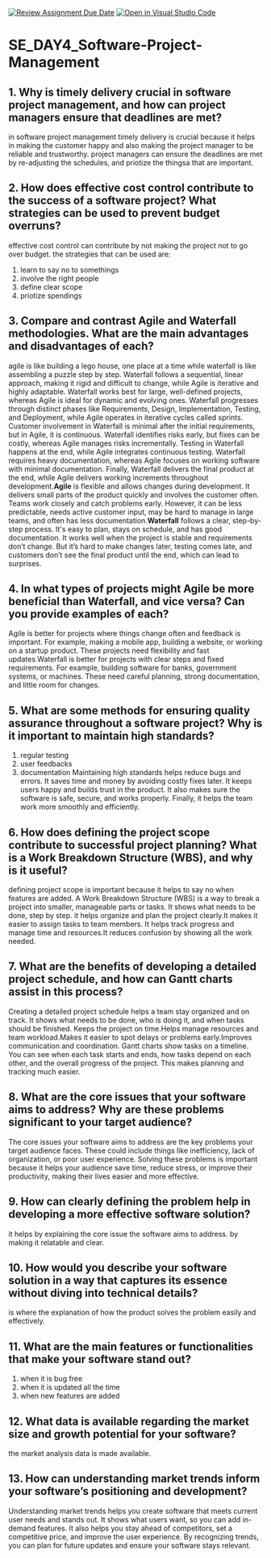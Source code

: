 [![Review Assignment Due Date](https://classroom.github.com/assets/deadline-readme-button-22041afd0340ce965d47ae6ef1cefeee28c7c493a6346c4f15d667ab976d596c.svg)](https://classroom.github.com/a/9pw6JKcu)
[![Open in Visual Studio Code](https://classroom.github.com/assets/open-in-vscode-2e0aaae1b6195c2367325f4f02e2d04e9abb55f0b24a779b69b11b9e10269abc.svg)](https://classroom.github.com/online_ide?assignment_repo_id=19015902&assignment_repo_type=AssignmentRepo)
# SE_DAY4_Software-Project-Management
## 1. Why is timely delivery crucial in software project management, and how can project managers ensure that deadlines are met?
in software project management timely delivery is crucial because it helps in making the customer happy and also making the project manager to be reliable and trustworthy. project managers can ensure the deadlines are met by re-adjusting the schedules, and priotize the thingsa that are important.
## 2. How does effective cost control contribute to the success of a software project? What strategies can be used to prevent budget overruns?
effective cost control can contribute by not making the project not to go over budget. the strategies that can be used are:
1. learn to say no to somethings
2. involve the right people
3. define clear scope
4. priotize spendings
## 3. Compare and contrast Agile and Waterfall methodologies. What are the main advantages and disadvantages of each?
agile is like building a lego house, one place at a time while waterfall is like assembling a puzzle step by step. Waterfall follows a sequential, linear approach, making it rigid and difficult to change, while Agile is iterative and highly adaptable. Waterfall works best for large, well-defined projects, whereas Agile is ideal for dynamic and evolving ones. Waterfall progresses through distinct phases like Requirements, Design, Implementation, Testing, and Deployment, while Agile operates in iterative cycles called sprints. Customer involvement in Waterfall is minimal after the initial requirements, but in Agile, it is continuous. Waterfall identifies risks early, but fixes can be costly, whereas Agile manages risks incrementally. Testing in Waterfall happens at the end, while Agile integrates continuous testing. Waterfall requires heavy documentation, whereas Agile focuses on working software with minimal documentation. Finally, Waterfall delivers the final product at the end, while Agile delivers working increments throughout development.**Agile** is flexible and allows changes during development. It delivers small parts of the product quickly and involves the customer often. Teams work closely and catch problems early. However, it can be less predictable, needs active customer input, may be hard to manage in large teams, and often has less documentation.**Waterfall** follows a clear, step-by-step process. It's easy to plan, stays on schedule, and has good documentation. It works well when the project is stable and requirements don’t change. But it’s hard to make changes later, testing comes late, and customers don’t see the final product until the end, which can lead to surprises.
## 4. In what types of projects might Agile be more beneficial than Waterfall, and vice versa? Can you provide examples of each?
Agile is better for projects where things change often and feedback is important. For example, making a mobile app, building a website, or working on a startup product. These projects need flexibility and fast updates.Waterfall is better for projects with clear steps and fixed requirements. For example, building software for banks, government systems, or machines. These need careful planning, strong documentation, and little room for changes.
## 5. What are some methods for ensuring quality assurance throughout a software project? Why is it important to maintain high standards?
1. regular testing
2. user feedbacks
3. documentation
Maintaining high standards helps reduce bugs and errors. It saves time and money by avoiding costly fixes later. It keeps users happy and builds trust in the product. It also makes sure the software is safe, secure, and works properly. Finally, it helps the team work more smoothly and efficiently.
## 6. How does defining the project scope contribute to successful project planning? What is a Work Breakdown Structure (WBS), and why is it useful?
defining project scope is important because it helps to say no when features are added. A Work Breakdown Structure (WBS) is a way to break a project into smaller, manageable parts or tasks. It shows what needs to be done, step by step. it helps organize and plan the project clearly.It makes it easier to assign tasks to team members. It helps track progress and manage time and resources.It reduces confusion by showing all the work needed.
## 7. What are the benefits of developing a detailed project schedule, and how can Gantt charts assist in this process?
Creating a detailed project schedule helps a team stay organized and on track. It shows what needs to be done, who is doing it, and when tasks should be finished. Keeps the project on time.Helps manage resources and team workload.Makes it easier to spot delays or problems early.Improves communication and coordination. Gantt charts show tasks on a timeline. You can see when each task starts and ends, how tasks depend on each other, and the overall progress of the project. This makes planning and tracking much easier.
## 8. What are the core issues that your software aims to address? Why are these problems significant to your target audience?
The core issues your software aims to address are the key problems your target audience faces. These could include things like inefficiency, lack of organization, or poor user experience. Solving these problems is important because it helps your audience save time, reduce stress, or improve their productivity, making their lives easier and more effective.
## 9. How can clearly defining the problem help in developing a more effective software solution?
it helps by explaining the core issue the software aims to address. by making it relatable and clear.
## 10. How would you describe your software solution in a way that captures its essence without diving into technical details?
is where the explanation of how the product solves the problem easily and effectively.
## 11. What are the main features or functionalities that make your software stand out?
1. when it is bug free
2. when it is updated all the time
3. when new features are added
## 12. What data is available regarding the market size and growth potential for your software?
the market analysis data is made available.
## 13. How can understanding market trends inform your software’s positioning and development?
Understanding market trends helps you create software that meets current user needs and stands out. It shows what users want, so you can add in-demand features. It also helps you stay ahead of competitors, set a competitive price, and improve the user experience. By recognizing trends, you can plan for future updates and ensure your software stays relevant.
